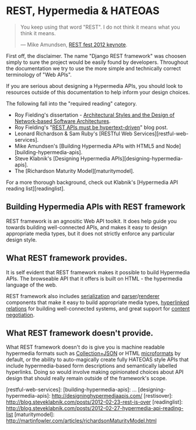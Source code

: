 # REST, Hypermedia & HATEOAS

> You keep using that word "REST". I do not think it means what you think it means.
>
> &mdash; Mike Amundsen, [REST fest 2012 keynote][cite].

First off, the disclaimer.  The name "Django REST framework" was choosen simply to sure the project would be easily found by developers.  Throughout the documentation we try to use the more simple and technically correct terminology of "Web APIs".

If you are serious about designing a Hypermedia APIs, you should look to resources outside of this documentation to help inform your design choices.

The following fall into the "required reading" category.

* Roy Fielding's dissertation - [Architectural Styles and
the Design of Network-based Software Architectures][dissertation].
* Roy Fielding's "[REST APIs must be hypertext-driven][hypertext-driven]" blog post.
* Leonard Richardson & Sam Ruby's [RESTful Web Services][restful-web-services].
* Mike Amundsen's [Building Hypermedia APIs with HTML5 and Node][building-hypermedia-apis].
* Steve Klabnik's [Designing Hypermedia APIs][designing-hypermedia-apis].
* The [Richardson Maturity Model][maturitymodel].

For a more thorough background, check out Klabnik's [Hypermedia API reading list][readinglist].

## Building Hypermedia APIs with REST framework

REST framework is an agnositic Web API toolkit.  It does help guide you towards building well-connected APIs, and makes it easy to design appropriate media types, but it does not strictly enforce any particular design style.

## What REST framework provides.

It is self evident that REST framework makes it possible to build Hypermedia APIs.  The browseable API that it offers is built on HTML - the hypermedia language of the web.

REST framework also includes [serialization] and [parser]/[renderer] components that make it easy to build appropriate media types, [hyperlinked relations][fields] for building well-connected systems, and great support for [content negotiation][conneg].

## What REST framework doesn't provide.

What REST framework doesn't do is give you is machine readable hypermedia formats such as [Collection+JSON][collection] or HTML [microformats] by default, or the ability to auto-magically create fully HATEOAS style APIs that include hypermedia-based form descriptions and semantically labelled hyperlinks.  Doing so would involve making opinionated choices about API design that should really remain outside of the framework's scope.

[cite]: http://vimeo.com/channels/restfest/page:2
[dissertation]: http://www.ics.uci.edu/~fielding/pubs/dissertation/top.htm
[hypertext-driven]: http://roy.gbiv.com/untangled/2008/rest-apis-must-be-hypertext-driven
[restful-web-services]: 
[building-hypermedia-apis]: …
[designing-hypermedia-apis]: http://designinghypermediaapis.com/
[restisover]: http://blog.steveklabnik.com/posts/2012-02-23-rest-is-over
[readinglist]: http://blog.steveklabnik.com/posts/2012-02-27-hypermedia-api-reading-list
[maturitymodel]: http://martinfowler.com/articles/richardsonMaturityModel.html

[collection]: http://www.amundsen.com/media-types/collection/
[microformats]: http://microformats.org/wiki/Main_Page
[serialization]: ../api-guide/serializers.md
[parser]: ../api-guide/parsers.md
[renderer]: ../api-guide/renderers.md
[fields]: ../api-guide/fields.md
[conneg]: ../api-guide/content-negotiation.md